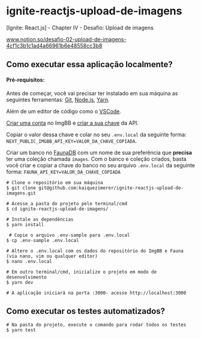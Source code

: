 # ignite-reactjs-upload-de-imagens
[Ignite: React.js] - Chapter IV - Desafio: Upload de imagens

www.notion.so/desafio-02-upload-de-imagens-4cf1c3b1c1ad4a66961b6e48558cc3b8

## Como executar essa aplicação localmente?

####  Pré-requisitos:
Antes de começar, você vai precisar ter instalado em sua máquina as seguintes ferramentas: [Git](https://git-scm.com/), [Node.js](https://nodejs.org/en/), [Yarn](https://yarnpkg.com/). 

Além de um editor de código como o [VSCode](https://code.visualstudio.com/).

[Criar uma conta](https://imgbb.com/login) no ImgBB e [criar a sua chave](https://api.imgbb.com/) da API.

Copiar o valor dessa chave e colar no seu `.env.local` da seguinte forma: `NEXT_PUBLIC_IMGBB_API_KEY=VALOR_DA_CHAVE_COPIADA`.

Criar um banco no [FaunaDB](https://docs.fauna.com/fauna/current/learn/quick_start/quick_start) 
com um nome de sua preferência que **precisa** ter uma coleção chamada `images`. Com o banco e coleção criados, basta você criar e copiar a chave do banco no seu arquivo `.env.local` da seguinte forma: `FAUNA_API_KEY=VALOR_DA_CHAVE_COPIADA`

    # Clone o repositório em sua máquina
    $ git clone git@github.com:kaiquezimerer/ignite-reactjs-upload-de-imagens.git
    
    # Acesse a pasta do projeto pelo terminal/cmd
    $ cd ignite-reactjs-upload-de-imagens/
    
    # Instale as dependências
    $ yarn install
    
     # Copie o arquivo .env-sample para .env.local
    $ cp .env-sample .env.local

    # Altere o .env.local com os dados do repositório do ImgBB e Fauna (via nano, vim ou qualquer editor)
    $ nano .env.local
    
    # Em outro terminal/cmd, inicialize o projeto em modo de desenvolvimento
    $ yarn dev
    
    # A aplicação iniciará na porta :3000- acesse http://localhost:3000
    
## Como executar os testes automatizados?

    # Na pasta do projeto, execute o comando para rodar todos os testes
    $ yarn test
